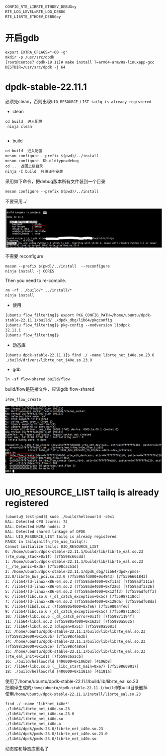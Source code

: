 


```
CONFIG_RTE_LIBRTE_ETHDEV_DEBUG=y
RTE_LOG_LEVEL=RTE_LOG_DEBUG
RTE_LIBRTE_ETHDEV_DEBUG=y
```


# 开启gdb
```
export EXTRA_CFLAGS="-O0 -g"
mkdir -p /usr/src/dpdk
[root@centos7 dpdk-19.11]# make install T=arm64-armv8a-linuxapp-gcc  DESTDIR=/usr/src/dpdk -j 64
```

# dpdk-stable-22.11.1
必须先clean，否则出现`UIO_RESOURCE_LIST tailq is already registered`    
+ clean   
```
cd build  进入配置
 ninja clean
 
```

+ build   
```
cd build  进入配置
meson configure --prefix $(pwd)/../install
meson configure -Dbuildtype=debug
cd ..  返回上级目录
ninja -C build  只编译不安装
``` 
采用如下命令，把debug版本所有文件装到一个目录   
```
meson configure --prefix $(pwd)/../install
```
不要采用../   

![images](dbg211.png)

不需要 reconfigure   
```
meson --prefix $(pwd)/../install  --reconfigure 
ninja install -j CORES
```
Then you need to re-compile.    
```
rm -rf ../build/* ../install/*
ninja install
```

+ 使用   
```
[ubuntu flow_filtering]$ export PKG_CONFIG_PATH=/home/ubuntu/dpdk-stable-22.11.1/build/../dpdk_dbg/lib64/pkgconfig
[ubuntu flow_filtering]$ pkg-config --modversion libdpdk
22.11.1
[ubuntu flow_filtering]$ 
```


+ 动态库
```
[ubuntu dpdk-stable-22.11.1]$ find ./ -name librte_net_i40e.so.23.0
./build/drivers/librte_net_i40e.so.23.0
```


+  gdb  

```
ln -sf flow-shared build/flow
```
build/flow是链接文件，应该gdb flow-shared 

`i40e_flow_create`

![images](dbg211-2.png)

#   UIO_RESOURCE_LIST tailq is already registered

```
[ubuntu@ test-pmd]$ sudo ./build/helloworld -c0x1
EAL: Detected CPU lcores: 72
EAL: Detected NUMA nodes: 2
EAL: Detected shared linkage of DPDK
EAL: UIO_RESOURCE_LIST tailq is already registered
PANIC in tailqinitfn_rte_uio_tailq():
Cannot initialize tailq: UIO_RESOURCE_LIST
0: /home/ubuntu/dpdk-stable-22.11.1/build/lib/librte_eal.so.23 (rte_dump_stack+0x1f) [7f5598c66cdd]
1: /home/ubuntu/dpdk-stable-22.11.1/build/lib/librte_eal.so.23 (__rte_panic+0xdb) [7f5598c3c51d]
2: /home/ubuntu/dpdk-stable-22.11.1/dpdk_dbg/lib64/dpdk/pmds-23.0/librte_bus_pci.so.23.0 (7f55965fd000+0x4843) [7f5596601843]
3: /lib64/ld-linux-x86-64.so.2 (7f559ade4000+0xf11a) [7f559adf311a]
4: /lib64/ld-linux-x86-64.so.2 (7f559ade4000+0xf226) [7f559adf3226]
5: /lib64/ld-linux-x86-64.so.2 (7f559ade4000+0x12ff3) [7f559adf6ff3]
6: /lib64/libc.so.6 (_dl_catch_exception+0x5c) [7f55987118dc]
7: /lib64/ld-linux-x86-64.so.2 (7f559ade4000+0x128da) [7f559adf68da]
8: /lib64/libdl.so.2 (7f55980a4000+0xfe6) [7f55980a4fe6]
9: /lib64/libc.so.6 (_dl_catch_exception+0x5c) [7f55987118dc]
10: /lib64/libc.so.6 (_dl_catch_error+0x1f) [7f559871194f]
11: /lib64/libdl.so.2 (7f55980a4000+0x1625) [7f55980a5625]
12: /lib64/libdl.so.2 (dlopen+0x51) [7f55980a5081]
13: /home/ubuntu/dpdk-stable-22.11.1/build/lib/librte_eal.so.23 (7f5598c2e000+0x1c63b) [7f5598c4a63b]
14: /home/ubuntu/dpdk-stable-22.11.1/build/lib/librte_eal.so.23 (7f5598c2e000+0x1c8ce) [7f5598c4a8ce]
15: /home/ubuntu/dpdk-stable-22.11.1/build/lib/librte_eal.so.23 (rte_eal_init+0x1d1) [7f5598c6a2cb]
16: ./build/helloworld (400000+0x106b8) [4106b8]
17: /lib64/libc.so.6 (__libc_start_main+0xe7) [7f5598609017]
18: ./build/helloworld (400000+0x1181a) [41181a]
```
使用了/home/ubuntu/dpdk-stable-22.11.1/build/lib/librte_eal.so.23   
把编译生成的`/home/ubuntu/dpdk-stable-22.11.1/build`的build目录删掉    
使用`/home/ubuntu/dpdk-stable-22.11.1/install/librte_eal.so.23`
```
find ./ -name 'lib*net_i40e*'
./lib64/librte_net_i40e.so.23
./lib64/librte_net_i40e.so.23.0
./lib64/librte_net_i40e.so
./lib64/librte_net_i40e.a
./lib64/dpdk/pmds-23.0/librte_net_i40e.so.23
./lib64/dpdk/pmds-23.0/librte_net_i40e.so.23.0
./lib64/dpdk/pmds-23.0/librte_net_i40e.so
```
动态库和静态库重名了    
